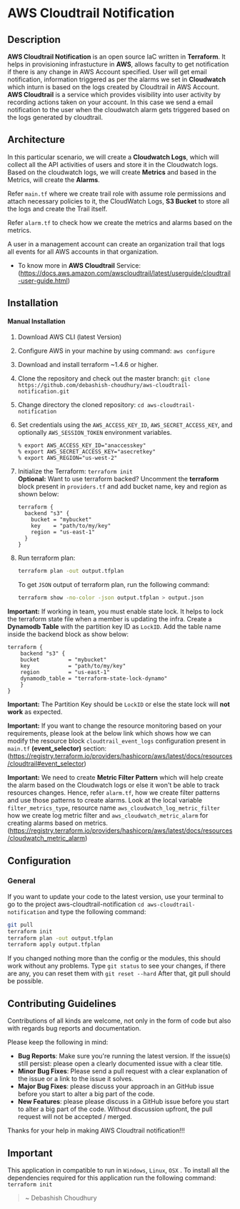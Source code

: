 # AWS Cloudtrail Notification


## Description

**AWS Cloudtrail Notification** is an open source IaC written in **Terraform**. It helps in provisioning infrastucture in **AWS**, allows faculty to get notification if there is any change in AWS Account specified. User will get email notification, information triggered as per the alarms we set in **Cloudwatch** which inturn is based on the logs created by Cloudtrail in AWS Account. **AWS Cloudtrail** is a service which provides visibility into user activity by recording actions taken on your account. In this case we send a email notification to the user when the cloudwatch alarm gets triggered based on the logs generated by cloudtrail.


## Architecture

In this particular scenario, we will create a **Cloudwatch Logs**, which will collect all the API activities of users and store it in the Cloudwatch logs. Based on the cloudwatch logs, we will create **Metrics** and based in the Metrics, will create the **Alarms**.

Refer `main.tf` where we create trail role with assume role permissions and attach necessary policies to it, the CloudWatch Logs, **S3 Bucket** to store all the logs and create the Trail itself.

Refer `alarm.tf` to check how we create the metrics and alarms based on the metrics.

A user in a management account can create an organization trail that logs all events for all AWS accounts in that organization.

- To know more in **AWS Cloudtrail** Service: (https://docs.aws.amazon.com/awscloudtrail/latest/userguide/cloudtrail-user-guide.html)


## Installation

#### Manual Installation

1. Download AWS CLI (latest Version)
2. Configure AWS in your machine by using command: `aws configure`
3. Download and install terraform ~1.4.6 or higher.
4. Clone the repository and check out the master branch: `git clone https://github.com/debashish-choudhury/aws-cloudtrail-notification.git`
5. Change directory the cloned repository: `cd aws-cloudtrail-notification`
6. Set credentials using the `AWS_ACCESS_KEY_ID`, `AWS_SECRET_ACCESS_KEY`, and optionally `AWS_SESSION_TOKEN` environment variables.
   ```
   % export AWS_ACCESS_KEY_ID="anaccesskey"
   % export AWS_SECRET_ACCESS_KEY="asecretkey"
   % export AWS_REGION="us-west-2"
   ```
7. Initialize the Terraform: `terraform init` \
   **Optional:**
   Want to use terraform backed? Uncomment the **terraform** block present in `providers.tf` and add bucket name, key and region as shown below: 
   ```
   terraform {
     backend "s3" {
       bucket = "mybucket"
       key    = "path/to/my/key"
       region = "us-east-1"
     }
   }
   ```
8. Run terraform plan: 
   ```bash
   terraform plan -out output.tfplan
   ```

   To get `JSON` output of terraform plan, run the following command:
   ```bash
   terraform show -no-color -json output.tfplan > output.json
   ```

**Important:** If working in team, you must enable state lock. It helps to lock the terraform state file when a member is updating the infra. Create a **Dynamodb Table** with the partition key ID as `LockID`.
Add the table name inside the backend block as show below:
```
terraform {
    backend "s3" {
    bucket         = "mybucket"
    key            = "path/to/my/key"
    region         = "us-east-1"
    dynamodb_table = "terraform-state-lock-dynamo"
    }
}
```

**Important:** The Partition Key should be `LockID` or else the state lock will **not work** as expected.

**Important:** If you want to change the resource monitoring based on your requirements, please look at the below link which shows how we can modify the resource block `cloudtrail_event_logs` configuration present in `main.tf` **(event_selector)** section:
(https://registry.terraform.io/providers/hashicorp/aws/latest/docs/resources/cloudtrail#event_selector)

**Important:** We need to create **Metric Filter Pattern** which will help create the alarm based on the Cloudwatch logs or else it won't be able to track resources changes. Hence, refer `alarm.tf`, how we create filter patterns and use those patterns to create alarms. Look at the local variable `filter_metrics_type`, resource name `aws_cloudwatch_log_metric_filter` how we create log metric filter and `aws_cloudwatch_metric_alarm` for creating alarms based on metrics.
(https://registry.terraform.io/providers/hashicorp/aws/latest/docs/resources/cloudwatch_metric_alarm)


## Configuration

### General

If you want to update your code to the latest version, use your terminal to go to the project aws-cloudtrail-notification `cd aws-cloudtrail-notification` and type the following command:

```bash
git pull
terraform init
terraform plan -out output.tfplan
terraform apply output.tfplan
```

If you changed nothing more than the config or the modules, this should work without any problems.
Type `git status` to see your changes, if there are any, you can reset them with `git reset --hard` After that, git pull should be possible.


## Contributing Guidelines

Contributions of all kinds are welcome, not only in the form of code but also with regards bug reports and documentation.

Please keep the following in mind:

- **Bug Reports**: Make sure you're running the latest version. If the issue(s) still persist: please open a clearly documented issue with a clear title.
- **Minor Bug Fixes**: Please send a pull request with a clear explanation of the issue or a link to the issue it solves.
- **Major Bug Fixes**: please discuss your approach in an GitHub issue before you start to alter a big part of the code.
- **New Features**: please please discuss in a GitHub issue before you start to alter a big part of the code. Without discussion upfront, the pull request will not be accepted / merged.

Thanks for your help in making AWS Cloudtrail notification!!!


## Important
This application in compatible to run in `Windows`, `Linux`, `OSX` .
To install all the dependencies required for this application run the following command: `terraform init` 

> ~ Debashish Choudhury



